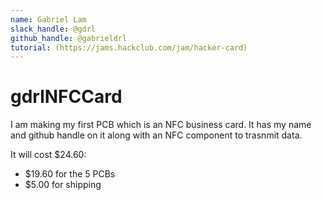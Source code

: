 ```yaml
---
name: Gabriel Lam
slack_handle: @gdrl
github_handle: @gabrieldrl
tutorial: (https://jams.hackclub.com/jam/hacker-card)
---
```


# gdrlNFCCard

<!-- Describe your board in 2-3 sentences. What are you making? What will it do? -->
I am making my first PCB which is an NFC business card. It has my name and github handle on it along with an NFC component to trasnmit data.

<!-- How much is it going to cost? -->
It will cost $24.60:
- $19.60 for the 5 PCBs
- $5.00 for shipping
